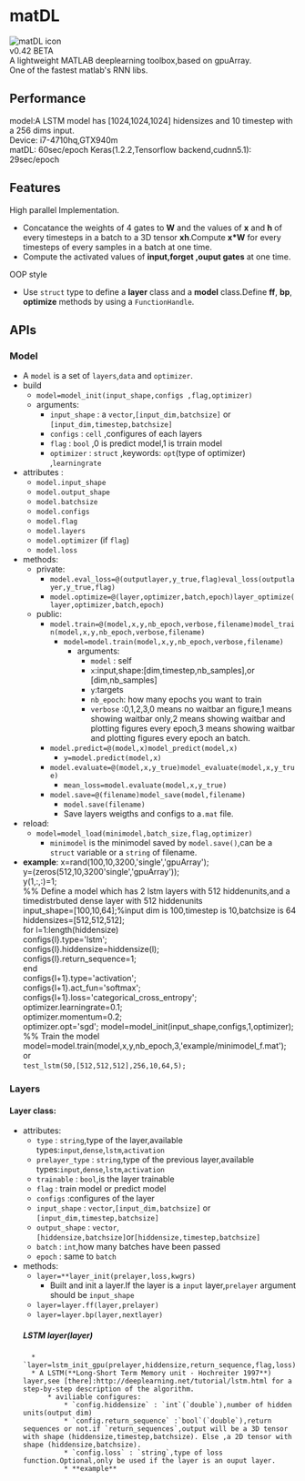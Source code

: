 # matDL  
![matDL icon](./matDL_128X128.ico)  
v0.42 BETA  
A lightweight MATLAB deeplearning toolbox,based on gpuArray.  
One of the fastest matlab's RNN libs.
## Performance
model:A LSTM model has [1024,1024,1024] hidensizes and 10 
timestep with a 256 dims input.  
Device: i7-4710hq,GTX940m  
matDL: 60sec/epoch Keras(1.2.2,Tensorflow backend,cudnn5.1): 29sec/epoch 
## Features
High parallel Implementation.


* Concatance the weights of 4 gates to **W** and the values of **x** and **h** of every timesteps in a batch to a 3D tensor **xh**.Compute **x*W** for every timesteps of every samples in a batch at one time.
* Compute the activated values of **input,forget ,ouput gates** at one time.

OOP style
* Use `struct` type to define a **layer** class and a **model** class.Define **ff**, **bp**, **optimize** methods by using a `FunctionHandle`.  

## APIs
### Model
* A `model` is a set of `layers`,`data` and `optimizer`.
* build
    * `model=model_init(input_shape,configs ,flag,optimizer)`
    * arguments:  
        * `input_shape` : a `vector`,`[input_dim,batchsize]` or `[input_dim,timestep,batchsize]`
        * `configs` : `cell` ,configures of each layers  
        * `flag` : `bool` ,0 is predict model,1 is trrain model
        * `optimizer` : `struct` ,keywords: `opt`(type of optimizer) ,`learningrate` 
* attributes :
    * `model.input_shape`  
    * `model.output_shape`
    * `model.batchsize`
    * `model.configs`
    * `model.flag`
    * `model.layers`
    * `model.optimizer` (if `flag`)
    * `model.loss`
* methods:
    * private:
        * `model.eval_loss=@(outputlayer,y_true,flag)eval_loss(outputlayer,y_true,flag)`
        * `model.optimize=@(layer,optimizer,batch,epoch)layer_optimize(layer,optimizer,batch,epoch)`
    * public:
        * `model.train=@(model,x,y,nb_epoch,verbose,filename)model_train(model,x,y,nb_epoch,verbose,filename)`
            * `model=model.train(model,x,y,nb_epoch,verbose,filename)`  
                * arguments:
                    * `model` : self  
                    * `x`:input,shape:[dim,timestep,nb_samples],or [dim,nb_samples]  
                    * `y`:targets  
                    * `nb_epoch`: how many epochs you want to train
                    * `verbose` :0,1,2,3,0 means no waitbar an figure,1 means showing waitbar only,2 means showing waitbar and plotting figures every epoch,3 means  showing waitbar and plotting figures every epoch an batch.   
        * `model.predict=@(model,x)model_predict(model,x)`
            * `y=model.predict(model,x)`  
        * `model.evaluate=@(model,x,y_true)model_evaluate(model,x,y_true)`
            * `mean_loss=model.evaluate(model,x,y_true)`
        * `model.save=@(filename)model_save(model,filename)`  
            *  `model.save(filename)`    
            * Save layers weigths and configs to a`.mat` file.
* reload:  
    * `model=model_load(minimodel,batch_size,flag,optimizer)`   
        * `minimodel` is the minimodel saved by `model.save()`,can be a `struct` variable or a `string` of filename.  
* **example**: 
x=rand(100,10,3200,'single','gpuArray');   
y=(zeros(512,10,3200'single','gpuArray'));  
y(1,:,:)=1;  
%% Define a model which has 2 lstm layers with 512 hiddenunits,and a timedistrbuted dense layer with 512 hiddenunits  
input_shape=[100,10,64];%input dim is 100,timestep is 10,batchsize is 64  
hiddensizes=[512,512,512];  
for l=1:length(hiddensize)  
    configs{l}.type='lstm';  
    configs{l}.hiddensize=hiddensize(l);  
    configs{l}.return_sequence=1;  
end  
configs{l+1}.type='activation';  
configs{l+1}.act_fun='softmax';  
configs{l+1}.loss='categorical_cross_entropy';  
optimizer.learningrate=0.1;  
optimizer.momentum=0.2;  
optimizer.opt='sgd';
model=model_init(input_shape,configs,1,optimizer);  
%% Train the model  
model=model.train(model,x,y,nb_epoch,3,'example/minimodel_f.mat');  
or  
`test_lstm(50,[512,512,512],256,10,64,5);`
    

### Layers
#### Layer class: 
* attributes:  
    * `type` : `string`,type of the layer,available types:`input`,`dense`,`lstm`,`activation`  
    * `prelayer_type` : `string`,type of the previous layer,available types:`input`,`dense`,`lstm`,`activation`
    * `trainable` : `bool`,is the layer trainable
    * `flag` : train model or predict model  
    * `configs` :configures of the layer  
    * `input_shape` : `vector`,`[input_dim,batchsize]` or `[input_dim,timestep,batchsize]`
    * `output_shape` : `vector`,`[hiddensize,batchsize]`or`[hiddensize,timestep,batchsize]`
    * `batch` : `int`,how many batches have been passed
    * `epoch` : same to `batch`
* methods:  
    * `layer=**layer_init(prelayer,loss,kwgrs)`
        * Built and init a layer.If the layer is a `input` layer,`prelayer` argument should be `input_shape`
    * `layer=layer.ff(layer,prelayer)`
    * `layer=layer.bp(layer,nextlayer)`  
    ##### LSTM layer(layer)  
        * `layer=lstm_init_gpu(prelayer,hiddensize,return_sequence,flag,loss)`
        * A LSTM(**Long-Short Term Memory unit - Hochreiter 1997**) layer,see [there]:http://deeplearning.net/tutorial/lstm.html for a step-by-step description of the algorithm.
            * aviliable configures:
                * `config.hiddensize` : `int`(`double`),number of hidden units(output dim)
                * `config.return_sequence` :`bool`(`double`),return sequences or not.if `return_sequences`,output will be a 3D tensor with shape (hiddensize,timestep,batchsize). Else ,a 2D tensor with shape (hiddensize,batchsize). 
                * `config.loss` : `string`,type of loss function.Optional,only be used if the layer is an ouput layer.
                * **example**
                

	 
